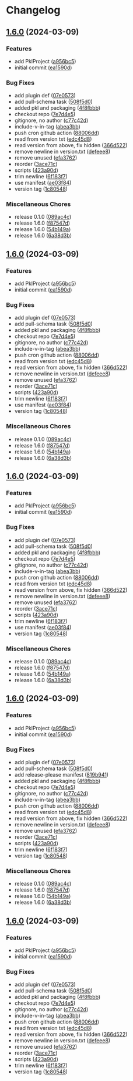 # Changelog

## [1.6.0](https://github.com/chrisvander/pkl-biome/compare/pkl-biome-v1.6.0...pkl-biome@1.6.0) (2024-03-09)


### Features

* add PklProject ([a956bc5](https://github.com/chrisvander/pkl-biome/commit/a956bc5e6edf2363e130ce336bb037bf6b0fd1a4))
* initial commit ([ea1590d](https://github.com/chrisvander/pkl-biome/commit/ea1590d22f0a0d14008e0abb31589156f823b042))


### Bug Fixes

* add plugin def ([07e0573](https://github.com/chrisvander/pkl-biome/commit/07e0573d26f2e81317ef2f8bf959520c42d70ffb))
* add pull-schema task ([508f5d0](https://github.com/chrisvander/pkl-biome/commit/508f5d059aa725d291fbf58700131c04a53f839a))
* added pkl and packaging ([4f8fbbb](https://github.com/chrisvander/pkl-biome/commit/4f8fbbbd854cd2a7a0dcf719095af5f0b35dd6f2))
* checkout repo ([7e7d4e5](https://github.com/chrisvander/pkl-biome/commit/7e7d4e5c642c93ff9df2d0413582a214d7d194cf))
* gitignore, no author ([c77c42d](https://github.com/chrisvander/pkl-biome/commit/c77c42dc2438b2e7b7fdfa5b097dcd1d715bb32e))
* include-v-in-tag ([abea3bb](https://github.com/chrisvander/pkl-biome/commit/abea3bbe15ece0f880f1495f86f8cbcb1a653187))
* push cron github action ([88006dd](https://github.com/chrisvander/pkl-biome/commit/88006dde7e8e69fceafc59f49bcccf599ab071e4))
* read from version txt ([edc45d8](https://github.com/chrisvander/pkl-biome/commit/edc45d87093d9adf637ca6a293bb0a72bd721035))
* read version from above, fix hidden ([366d522](https://github.com/chrisvander/pkl-biome/commit/366d522cc62802aaed31bbd9b22775ac6ff28f8c))
* remove newline in version.txt ([defeee8](https://github.com/chrisvander/pkl-biome/commit/defeee825c7312ac2580d1368915e5c562441855))
* remove unused ([efa3762](https://github.com/chrisvander/pkl-biome/commit/efa37624f622c14ca0662fc29e742602e476dd78))
* reorder ([3ace71c](https://github.com/chrisvander/pkl-biome/commit/3ace71c8cd1d6d26c54a2ad29ccf1962dab4826d))
* scripts ([423a90d](https://github.com/chrisvander/pkl-biome/commit/423a90da089038900ca2e07a976c5952ed747d59))
* trim newline ([6f183f7](https://github.com/chrisvander/pkl-biome/commit/6f183f72421cc8e474564a25ab80f7bd25173f30))
* use manifest ([ae03f84](https://github.com/chrisvander/pkl-biome/commit/ae03f841b4fa83abd17fc0efbed386aaf04e30a4))
* version tag ([1c80548](https://github.com/chrisvander/pkl-biome/commit/1c805486a5a1c164e7f5eb833076a29d9ddd5e25))


### Miscellaneous Chores

* release 0.1.0 ([089ac4c](https://github.com/chrisvander/pkl-biome/commit/089ac4c73e778d778edda12cee1e78da107376f7))
* release 1.6.0 ([f87547d](https://github.com/chrisvander/pkl-biome/commit/f87547dd6e1b8d28f9d455a6acd681e7898b36ce))
* release 1.6.0 ([54b149a](https://github.com/chrisvander/pkl-biome/commit/54b149a30c76a8e8ebec9915638e4a3b3048869a))
* release 1.6.0 ([6a38d3b](https://github.com/chrisvander/pkl-biome/commit/6a38d3b1b8849cecc6e46a4621065b3de131d73f))

## [1.6.0](https://github.com/chrisvander/pkl-biome/compare/biome-pkl-v1.6.0...biome-pkl@1.6.0) (2024-03-09)


### Features

* add PklProject ([a956bc5](https://github.com/chrisvander/pkl-biome/commit/a956bc5e6edf2363e130ce336bb037bf6b0fd1a4))
* initial commit ([ea1590d](https://github.com/chrisvander/pkl-biome/commit/ea1590d22f0a0d14008e0abb31589156f823b042))


### Bug Fixes

* add plugin def ([07e0573](https://github.com/chrisvander/pkl-biome/commit/07e0573d26f2e81317ef2f8bf959520c42d70ffb))
* add pull-schema task ([508f5d0](https://github.com/chrisvander/pkl-biome/commit/508f5d059aa725d291fbf58700131c04a53f839a))
* added pkl and packaging ([4f8fbbb](https://github.com/chrisvander/pkl-biome/commit/4f8fbbbd854cd2a7a0dcf719095af5f0b35dd6f2))
* checkout repo ([7e7d4e5](https://github.com/chrisvander/pkl-biome/commit/7e7d4e5c642c93ff9df2d0413582a214d7d194cf))
* gitignore, no author ([c77c42d](https://github.com/chrisvander/pkl-biome/commit/c77c42dc2438b2e7b7fdfa5b097dcd1d715bb32e))
* include-v-in-tag ([abea3bb](https://github.com/chrisvander/pkl-biome/commit/abea3bbe15ece0f880f1495f86f8cbcb1a653187))
* push cron github action ([88006dd](https://github.com/chrisvander/pkl-biome/commit/88006dde7e8e69fceafc59f49bcccf599ab071e4))
* read from version txt ([edc45d8](https://github.com/chrisvander/pkl-biome/commit/edc45d87093d9adf637ca6a293bb0a72bd721035))
* read version from above, fix hidden ([366d522](https://github.com/chrisvander/pkl-biome/commit/366d522cc62802aaed31bbd9b22775ac6ff28f8c))
* remove newline in version.txt ([defeee8](https://github.com/chrisvander/pkl-biome/commit/defeee825c7312ac2580d1368915e5c562441855))
* remove unused ([efa3762](https://github.com/chrisvander/pkl-biome/commit/efa37624f622c14ca0662fc29e742602e476dd78))
* reorder ([3ace71c](https://github.com/chrisvander/pkl-biome/commit/3ace71c8cd1d6d26c54a2ad29ccf1962dab4826d))
* scripts ([423a90d](https://github.com/chrisvander/pkl-biome/commit/423a90da089038900ca2e07a976c5952ed747d59))
* trim newline ([6f183f7](https://github.com/chrisvander/pkl-biome/commit/6f183f72421cc8e474564a25ab80f7bd25173f30))
* use manifest ([ae03f84](https://github.com/chrisvander/pkl-biome/commit/ae03f841b4fa83abd17fc0efbed386aaf04e30a4))
* version tag ([1c80548](https://github.com/chrisvander/pkl-biome/commit/1c805486a5a1c164e7f5eb833076a29d9ddd5e25))


### Miscellaneous Chores

* release 0.1.0 ([089ac4c](https://github.com/chrisvander/pkl-biome/commit/089ac4c73e778d778edda12cee1e78da107376f7))
* release 1.6.0 ([f87547d](https://github.com/chrisvander/pkl-biome/commit/f87547dd6e1b8d28f9d455a6acd681e7898b36ce))
* release 1.6.0 ([54b149a](https://github.com/chrisvander/pkl-biome/commit/54b149a30c76a8e8ebec9915638e4a3b3048869a))
* release 1.6.0 ([6a38d3b](https://github.com/chrisvander/pkl-biome/commit/6a38d3b1b8849cecc6e46a4621065b3de131d73f))

## [1.6.0](https://github.com/chrisvander/pkl-biome/compare/biome-pkl-v1.6.0...biome-pkl@1.6.0) (2024-03-09)


### Features

* add PklProject ([a956bc5](https://github.com/chrisvander/pkl-biome/commit/a956bc5e6edf2363e130ce336bb037bf6b0fd1a4))
* initial commit ([ea1590d](https://github.com/chrisvander/pkl-biome/commit/ea1590d22f0a0d14008e0abb31589156f823b042))


### Bug Fixes

* add plugin def ([07e0573](https://github.com/chrisvander/pkl-biome/commit/07e0573d26f2e81317ef2f8bf959520c42d70ffb))
* add pull-schema task ([508f5d0](https://github.com/chrisvander/pkl-biome/commit/508f5d059aa725d291fbf58700131c04a53f839a))
* added pkl and packaging ([4f8fbbb](https://github.com/chrisvander/pkl-biome/commit/4f8fbbbd854cd2a7a0dcf719095af5f0b35dd6f2))
* checkout repo ([7e7d4e5](https://github.com/chrisvander/pkl-biome/commit/7e7d4e5c642c93ff9df2d0413582a214d7d194cf))
* gitignore, no author ([c77c42d](https://github.com/chrisvander/pkl-biome/commit/c77c42dc2438b2e7b7fdfa5b097dcd1d715bb32e))
* include-v-in-tag ([abea3bb](https://github.com/chrisvander/pkl-biome/commit/abea3bbe15ece0f880f1495f86f8cbcb1a653187))
* push cron github action ([88006dd](https://github.com/chrisvander/pkl-biome/commit/88006dde7e8e69fceafc59f49bcccf599ab071e4))
* read from version txt ([edc45d8](https://github.com/chrisvander/pkl-biome/commit/edc45d87093d9adf637ca6a293bb0a72bd721035))
* read version from above, fix hidden ([366d522](https://github.com/chrisvander/pkl-biome/commit/366d522cc62802aaed31bbd9b22775ac6ff28f8c))
* remove newline in version.txt ([defeee8](https://github.com/chrisvander/pkl-biome/commit/defeee825c7312ac2580d1368915e5c562441855))
* remove unused ([efa3762](https://github.com/chrisvander/pkl-biome/commit/efa37624f622c14ca0662fc29e742602e476dd78))
* reorder ([3ace71c](https://github.com/chrisvander/pkl-biome/commit/3ace71c8cd1d6d26c54a2ad29ccf1962dab4826d))
* scripts ([423a90d](https://github.com/chrisvander/pkl-biome/commit/423a90da089038900ca2e07a976c5952ed747d59))
* trim newline ([6f183f7](https://github.com/chrisvander/pkl-biome/commit/6f183f72421cc8e474564a25ab80f7bd25173f30))
* use manifest ([ae03f84](https://github.com/chrisvander/pkl-biome/commit/ae03f841b4fa83abd17fc0efbed386aaf04e30a4))
* version tag ([1c80548](https://github.com/chrisvander/pkl-biome/commit/1c805486a5a1c164e7f5eb833076a29d9ddd5e25))


### Miscellaneous Chores

* release 0.1.0 ([089ac4c](https://github.com/chrisvander/pkl-biome/commit/089ac4c73e778d778edda12cee1e78da107376f7))
* release 1.6.0 ([f87547d](https://github.com/chrisvander/pkl-biome/commit/f87547dd6e1b8d28f9d455a6acd681e7898b36ce))
* release 1.6.0 ([54b149a](https://github.com/chrisvander/pkl-biome/commit/54b149a30c76a8e8ebec9915638e4a3b3048869a))
* release 1.6.0 ([6a38d3b](https://github.com/chrisvander/pkl-biome/commit/6a38d3b1b8849cecc6e46a4621065b3de131d73f))

## [1.6.0](https://github.com/chrisvander/pkl-biome/compare/v1.6.0...v1.6.0) (2024-03-09)


### Features

* add PklProject ([a956bc5](https://github.com/chrisvander/pkl-biome/commit/a956bc5e6edf2363e130ce336bb037bf6b0fd1a4))
* initial commit ([ea1590d](https://github.com/chrisvander/pkl-biome/commit/ea1590d22f0a0d14008e0abb31589156f823b042))


### Bug Fixes

* add plugin def ([07e0573](https://github.com/chrisvander/pkl-biome/commit/07e0573d26f2e81317ef2f8bf959520c42d70ffb))
* add pull-schema task ([508f5d0](https://github.com/chrisvander/pkl-biome/commit/508f5d059aa725d291fbf58700131c04a53f839a))
* add release-please manifest ([819b941](https://github.com/chrisvander/pkl-biome/commit/819b94162e647d9229221ecc52706005fc7a369a))
* added pkl and packaging ([4f8fbbb](https://github.com/chrisvander/pkl-biome/commit/4f8fbbbd854cd2a7a0dcf719095af5f0b35dd6f2))
* checkout repo ([7e7d4e5](https://github.com/chrisvander/pkl-biome/commit/7e7d4e5c642c93ff9df2d0413582a214d7d194cf))
* gitignore, no author ([c77c42d](https://github.com/chrisvander/pkl-biome/commit/c77c42dc2438b2e7b7fdfa5b097dcd1d715bb32e))
* include-v-in-tag ([abea3bb](https://github.com/chrisvander/pkl-biome/commit/abea3bbe15ece0f880f1495f86f8cbcb1a653187))
* push cron github action ([88006dd](https://github.com/chrisvander/pkl-biome/commit/88006dde7e8e69fceafc59f49bcccf599ab071e4))
* read from version txt ([edc45d8](https://github.com/chrisvander/pkl-biome/commit/edc45d87093d9adf637ca6a293bb0a72bd721035))
* read version from above, fix hidden ([366d522](https://github.com/chrisvander/pkl-biome/commit/366d522cc62802aaed31bbd9b22775ac6ff28f8c))
* remove newline in version.txt ([defeee8](https://github.com/chrisvander/pkl-biome/commit/defeee825c7312ac2580d1368915e5c562441855))
* remove unused ([efa3762](https://github.com/chrisvander/pkl-biome/commit/efa37624f622c14ca0662fc29e742602e476dd78))
* reorder ([3ace71c](https://github.com/chrisvander/pkl-biome/commit/3ace71c8cd1d6d26c54a2ad29ccf1962dab4826d))
* scripts ([423a90d](https://github.com/chrisvander/pkl-biome/commit/423a90da089038900ca2e07a976c5952ed747d59))
* trim newline ([6f183f7](https://github.com/chrisvander/pkl-biome/commit/6f183f72421cc8e474564a25ab80f7bd25173f30))
* version tag ([1c80548](https://github.com/chrisvander/pkl-biome/commit/1c805486a5a1c164e7f5eb833076a29d9ddd5e25))


### Miscellaneous Chores

* release 0.1.0 ([089ac4c](https://github.com/chrisvander/pkl-biome/commit/089ac4c73e778d778edda12cee1e78da107376f7))
* release 1.6.0 ([f87547d](https://github.com/chrisvander/pkl-biome/commit/f87547dd6e1b8d28f9d455a6acd681e7898b36ce))
* release 1.6.0 ([54b149a](https://github.com/chrisvander/pkl-biome/commit/54b149a30c76a8e8ebec9915638e4a3b3048869a))
* release 1.6.0 ([6a38d3b](https://github.com/chrisvander/pkl-biome/commit/6a38d3b1b8849cecc6e46a4621065b3de131d73f))

## [1.6.0](https://github.com/chrisvander/pkl-biome/compare/v1.6.0...v1.6.0) (2024-03-09)


### Features

* add PklProject ([a956bc5](https://github.com/chrisvander/pkl-biome/commit/a956bc5e6edf2363e130ce336bb037bf6b0fd1a4))
* initial commit ([ea1590d](https://github.com/chrisvander/pkl-biome/commit/ea1590d22f0a0d14008e0abb31589156f823b042))


### Bug Fixes

* add plugin def ([07e0573](https://github.com/chrisvander/pkl-biome/commit/07e0573d26f2e81317ef2f8bf959520c42d70ffb))
* add pull-schema task ([508f5d0](https://github.com/chrisvander/pkl-biome/commit/508f5d059aa725d291fbf58700131c04a53f839a))
* added pkl and packaging ([4f8fbbb](https://github.com/chrisvander/pkl-biome/commit/4f8fbbbd854cd2a7a0dcf719095af5f0b35dd6f2))
* checkout repo ([7e7d4e5](https://github.com/chrisvander/pkl-biome/commit/7e7d4e5c642c93ff9df2d0413582a214d7d194cf))
* gitignore, no author ([c77c42d](https://github.com/chrisvander/pkl-biome/commit/c77c42dc2438b2e7b7fdfa5b097dcd1d715bb32e))
* include-v-in-tag ([abea3bb](https://github.com/chrisvander/pkl-biome/commit/abea3bbe15ece0f880f1495f86f8cbcb1a653187))
* push cron github action ([88006dd](https://github.com/chrisvander/pkl-biome/commit/88006dde7e8e69fceafc59f49bcccf599ab071e4))
* read from version txt ([edc45d8](https://github.com/chrisvander/pkl-biome/commit/edc45d87093d9adf637ca6a293bb0a72bd721035))
* read version from above, fix hidden ([366d522](https://github.com/chrisvander/pkl-biome/commit/366d522cc62802aaed31bbd9b22775ac6ff28f8c))
* remove newline in version.txt ([defeee8](https://github.com/chrisvander/pkl-biome/commit/defeee825c7312ac2580d1368915e5c562441855))
* remove unused ([efa3762](https://github.com/chrisvander/pkl-biome/commit/efa37624f622c14ca0662fc29e742602e476dd78))
* reorder ([3ace71c](https://github.com/chrisvander/pkl-biome/commit/3ace71c8cd1d6d26c54a2ad29ccf1962dab4826d))
* scripts ([423a90d](https://github.com/chrisvander/pkl-biome/commit/423a90da089038900ca2e07a976c5952ed747d59))
* trim newline ([6f183f7](https://github.com/chrisvander/pkl-biome/commit/6f183f72421cc8e474564a25ab80f7bd25173f30))
* version tag ([1c80548](https://github.com/chrisvander/pkl-biome/commit/1c805486a5a1c164e7f5eb833076a29d9ddd5e25))
